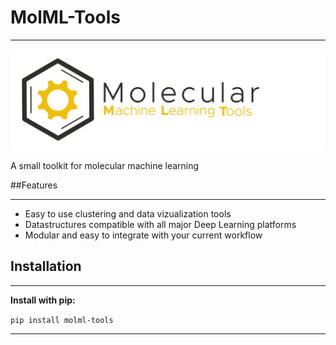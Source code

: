 # MolML-Tools
***

![MolDox logo](img/logo.png?raw=true "Title")


A small toolkit for molecular machine learning

##Features
***

- Easy to use clustering and data vizualization tools
- Datastructures compatible with all major Deep Learning platforms
- Modular and easy to integrate with your current workflow

## Installation
***
**Install with pip:**

```pip install molml-tools```

***